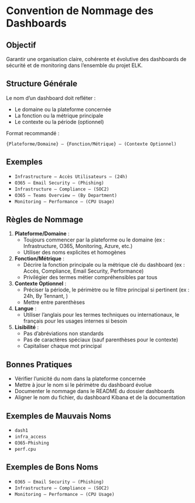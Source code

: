 # Convention de Nommage des Dashboards

## Objectif

Garantir une organisation claire, cohérente et évolutive des dashboards de sécurité et de monitoring dans l’ensemble du projet ELK.

## Structure Générale

Le nom d’un dashboard doit refléter :

- Le domaine ou la plateforme concernée
- La fonction ou la métrique principale
- Le contexte ou la période (optionnel)

Format recommandé :

```
{Plateforme/Domaine} – {Fonction/Métrique} – (Contexte Optionnel)
```

## Exemples

- `Infrastructure – Accès Utilisateurs – (24h)`
- `O365 – Email Security – (Phishing)`
- `Infrastructure – Compliance – (SOC2)`
- `O365 – Teams Overview – (By Department)`
- `Monitoring – Performance – (CPU Usage)`

## Règles de Nommage

1. **Plateforme/Domaine** :
   - Toujours commencer par la plateforme ou le domaine (ex : Infrastructure, O365, Monitoring, Azure, etc.)
   - Utiliser des noms explicites et homogènes
2. **Fonction/Métrique** :
   - Décrire la fonction principale ou la métrique clé du dashboard (ex : Accès, Compliance, Email Security, Performance)
   - Privilégier des termes métier compréhensibles par tous
3. **Contexte Optionnel** :
   - Préciser la période, le périmètre ou le filtre principal si pertinent (ex : 24h, By Tennant, )
   - Mettre entre parenthèses
4. **Langue** :
   - Utiliser l’anglais pour les termes techniques ou internationaux, le français pour les usages internes si besoin
5. **Lisibilité** :
   - Pas d’abréviations non standards
   - Pas de caractères spéciaux (sauf parenthèses pour le contexte)
   - Capitaliser chaque mot principal

## Bonnes Pratiques

- Vérifier l’unicité du nom dans la plateforme concernée
- Mettre à jour le nom si le périmètre du dashboard évolue
- Documenter le nommage dans le README du dossier dashboards
- Aligner le nom du fichier, du dashboard Kibana et de la documentation

## Exemples de Mauvais Noms

- `dash1`
- `infra_access`
- `O365-Phishing`
- `perf.cpu`

## Exemples de Bons Noms

- `O365 – Email Security – (Phishing)`
- `Infrastructure – Compliance – (SOC2)`
- `Monitoring – Performance – (CPU Usage)`
